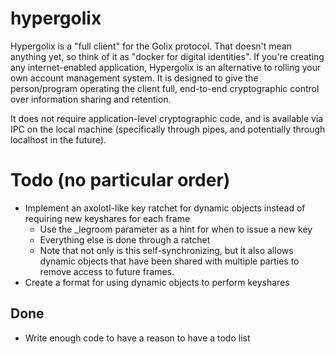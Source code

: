 # hypergolix

Hypergolix is a "full client" for the Golix protocol. That doesn't mean anything yet, so think of it as "docker for digital identities". If you're creating any internet-enabled application, Hypergolix is an alternative to rolling your own account management system. It is designed to give the person/program operating the client full, end-to-end cryptographic control over information sharing and retention.

It does not require application-level cryptographic code, and is available via IPC on the local machine (specifically through pipes, and potentially through localhost in the future).

# Todo (no particular order)

+ Implement an axolotl-like key ratchet for dynamic objects instead of requiring new keyshares for each frame
    + Use the _legroom parameter as a hint for when to issue a new key
    + Everything else is done through a ratchet
    + Note that not only is this self-synchronizing, but it also allows dynamic objects that have been shared with multiple parties to remove access to future frames.
+ Create a format for using dynamic objects to perform keyshares

## Done

+ Write enough code to have a reason to have a todo list